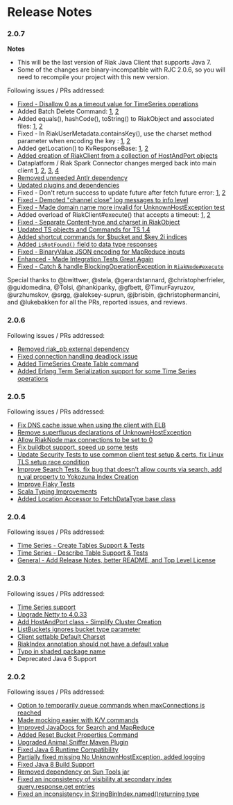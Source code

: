 Release Notes
=============

### 2.0.7

**Notes**
 * This will be the last version of Riak Java Client that supports Java 7.
 * Some of the changes are binary-incompatible with RJC 2.0.6, so you will need to recompile your project with this new version.

Following issues / PRs addressed:
* [Fixed - Disallow 0 as a timeout value for TimeSeries operations](https://github.com/basho/riak-java-client/pull/662)
* Added Batch Delete Command: [1](https://github.com/basho/riak-java-client/pull/487), [2](https://github.com/basho/riak-java-client/pull/650)
* Added equals(), hashCode(), toString() to RiakObject and associated files: [1](https://github.com/basho/riak-java-client/pull/557), [2](https://github.com/basho/riak-java-client/pull/648)
* Fixed - In RiakUserMetadata.containsKey(), use the charset method parameter when encoding the key : [1](https://github.com/basho/riak-java-client/pull/558), [2](https://github.com/basho/riak-java-client/pull/646)
* Added getLocation() to KvResponseBase: [1](https://github.com/basho/riak-java-client/pull/606), [2](https://github.com/basho/riak-java-client/pull/643)
* [Added creation of RiakClient from a collection of HostAndPort objects](https://github.com/basho/riak-java-client/pull/607)
* Dataplatform / Riak Spark Connector changes merged back into main client [1](https://github.com/basho/riak-java-client/pull/621), [2](https://github.com/basho/riak-java-client/pull/626), [3](https://github.com/basho/riak-java-client/pull/644), [4](https://github.com/basho/riak-java-client/pull/659)
* [Removed unneeded Antlr dependency](https://github.com/basho/riak-java-client/pull/629)
* [Updated plugins and dependencies](https://github.com/basho/riak-java-client/pull/631)
* Fixed - Don't return success to update future after fetch future error: [1](https://github.com/basho/riak-java-client/pull/633), [2](https://github.com/basho/riak-java-client/pull/636)
* [Fixed - Demoted "channel close" log messages to info level](https://github.com/basho/riak-java-client/pull/637)
* [Fixed -  Made domain name more invalid for UnknownHostException test](https://github.com/basho/riak-java-client/pull/641)
* Added overload of RiakClient#execute() that accepts a timeout: [1](https://github.com/basho/riak-java-client/pull/610), [2](https://github.com/basho/riak-java-client/pull/642)
* [Fixed - Separate Content-type and charset in RiakObject](https://github.com/basho/riak-java-client/pull/647)
* [Updated TS objects and Commands for TS 1.4](https://github.com/basho/riak-java-client/pull/651)
* [Added shortcut commands for $bucket and $key 2i indices](https://github.com/basho/riak-java-client/pull/652)
* [Added `isNotFound()` field to data type responses](https://github.com/basho/riak-java-client/pull/654)
* [Fixed - BinaryValue JSON encoding for MapReduce inputs](https://github.com/basho/riak-java-client/pull/655)
* [Enhanced - Made Integration Tests Great Again](https://github.com/basho/riak-java-client/pull/657)
* [Fixed - Catch & handle BlockingOperationException in `RiakNode#execute`](https://github.com/basho/riak-java-client/pull/661)

Special thanks to @bwittwer, @stela, @gerardstannard, @christopherfrieler, @guidomedina, @Tolsi, @hankipanky, @gfbett, @TimurFayruzov, @urzhumskov, @srgg, @aleksey-suprun, @jbrisbin, @christophermancini, and @lukebakken for all the PRs, reported issues, and reviews.

### 2.0.6
Following issues / PRs addressed:
 * [Removed riak_pb external dependency](https://github.com/basho/riak-java-client/pull/615)
 * [Fixed connection handling deadlock issue](https://github.com/basho/riak-java-client/pull/598)
 * [Added TimeSeries Create Table command](https://github.com/basho/riak-java-client/pull/602/)
 * [Added Erlang Term Serialization support for some Time Series operations](https://github.com/basho/riak-java-client/pull/611/)

### 2.0.5
Following issues / PRs addressed:
 * [Fix DNS cache issue when using the client with ELB](https://github.com/basho/riak-java-client/pull/573)
 * [Remove superfluous declarations of UnknownHostException](https://github.com/basho/riak-java-client/pull/553)
 * [Allow RiakNode max connections to be set to 0](https://github.com/basho/riak-java-client/pull/582)
 * [Fix buildbot support, speed up some tests](https://github.com/basho/riak-java-client/pull/596)
 * [Update Security Tests to use common client test setup & certs, fix Linux TLS setup race condition](https://github.com/basho/riak-java-client/pull/595)
 * [Improve Search Tests, fix bug that doesn't allow counts via search, add n_val property to Yokozuna Index Creation](https://github.com/basho/riak-java-client/pull/594)
 * [Improve Flaky Tests](https://github.com/basho/riak-java-client/pull/593)
 * [Scala Typing Improvements](https://github.com/basho/riak-java-client/pull/591)
 * [Added Location Accessor to FetchDataType base class](https://github.com/basho/riak-java-client/pull/590)

### 2.0.4
Following issues / PRs addressed:
 * [Time Series - Create Tables Support & Tests](https://github.com/basho/riak-java-client/pull/588)
 * [Time Series - Describe Table Support & Tests](https://github.com/basho/riak-java-client/pull/589)
 * [General - Add Release Notes, better README, and Top Level License](https://github.com/basho/riak-java-client/pull/583)

### 2.0.3
Following issues / PRs addressed:
 * [Time Series support](https://github.com/basho/riak-java-client/pull/543)
 * [Upgrade Netty to 4.0.33](https://github.com/basho/riak-java-client/pull/581)
 * [Add HostAndPort class - Simplify Cluster Creation](https://github.com/basho/riak-java-client/pull/577)
 * [ListBuckets ignores bucket type parameter](https://github.com/basho/riak-java-client/pull/566)
 * [Client settable Default Charset](https://github.com/basho/riak-java-client/pull/550)
 * [RiakIndex annotation should not have a default value](https://github.com/basho/riak-java-client/pull/541)
 * [Typo in shaded package name](https://github.com/basho/riak-java-client/pull/555)
 * Deprecated Java 6 Support

### 2.0.2
Following issues / PRs addressed:
 * [Option to temporarily queue commands when maxConnections is reached](https://github.com/basho/riak-java-client/issues/510)
 * [Made mocking easier with K/V commands](https://github.com/basho/riak-java-client/pull/528)
 * [Improved JavaDocs for Search and MapReduce](https://github.com/basho/riak-java-client/pull/524)
 * [Added Reset Bucket Properties Command](https://github.com/basho/riak-java-client/pull/522)
 * [Upgraded Animal Sniffer Maven Plugin](https://github.com/basho/riak-java-client/pull/514)
 * [Fixed Java 6 Runtime Compatibility](https://github.com/basho/riak-java-client/pull/530)
 * [Partially fixed missing No UnknownHostException, added logging](https://github.com/basho/riak-java-client-client/pull/529)
 * [Fixed Java 8 Build Support](https://github.com/basho/riak-java-client/pull/517)
 * [Removed dependency on Sun Tools jar](https://github.com/basho/riak-java-client/pull/517)
 * [Fixed an inconsistency of visibility at secondary index query.response.get entries](https://github.com[com/basho/riak-java-client/pull/515)
 * [Fixed an inconsistency in StringBinIndex.named()returning type](https://github.com/basho/riak-java-client/pull/511)
